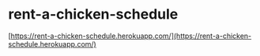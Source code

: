 # rent-a-chicken-schedule

[https://rent-a-chicken-schedule.herokuapp.com/](https://rent-a-chicken-schedule.herokuapp.com/)
